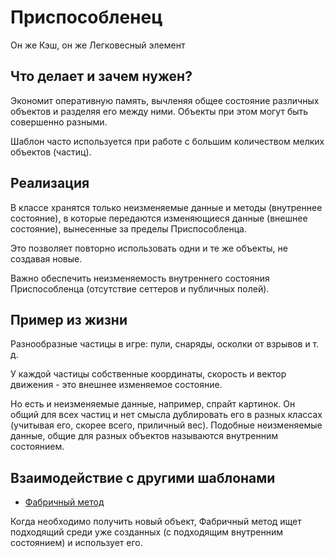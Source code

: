 # Приспособленец

Он же Кэш, он же Легковесный элемент

## Что делает и зачем нужен?

Экономит оперативную память, вычленяя общее состояние различных объектов и разделяя его между ними. Объекты при этом могут быть совершенно разными.

Шаблон часто используется при работе с большим количеством мелких объектов (частиц).

## Реализация

В классе хранятся только неизменяемые данные и методы (внутреннее состояние), в которые передаются изменяющиеся данные (внешнее состояние), вынесенные за пределы Приспособленца.

Это позволяет повторно использовать одни и те же объекты, не создавая новые.

Важно обеспечить неизменяемость внутреннего состояния Приспособленца (отсутствие сеттеров и публичных полей).

## Пример из жизни

Разнообразные частицы в игре: пули, снаряды, осколки от взрывов и т. д.

У каждой частицы собственные координаты, скорость и вектор движения - это внешнее изменяемое состояние. 

Но есть и неизменяемые данные, например, спрайт картинок. Он общий для всех частиц и нет смысла дублировать его в разных классах (учитывая его, скорее всего, приличный вес). Подобные неизменяемые данные, общие для разных объектов называются внутренним состоянием.

## Взаимодействие с другими шаблонами

* [Фабричный метод](https://github.com/Mohnatus/design-patterns-js/tree/master/creational/factoryMethod)

Когда необходимо получить новый объект, Фабричный метод ищет подходящий среди уже созданных (с подходящим внутренним состоянием) и использует его. 